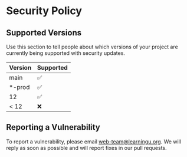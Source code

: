 # Security Policy

## Supported Versions

Use this section to tell people about which versions of your project are
currently being supported with security updates.

| Version | Supported          |
| ------- | ------------------ |
| main   | :white_check_mark: |
| *-prod   | :white_check_mark:                |
|  12   | :white_check_mark: |
| < 12   | :x:                |

## Reporting a Vulnerability

To report a vulnerability, please email web-team@learningu.org. We will reply as soon as possible and will report fixes in our pull requests.

